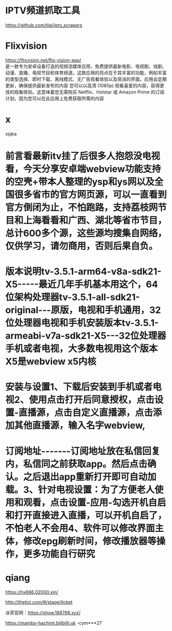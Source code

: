 # IPTV频道抓取工具

https://github.com/tjqj/iptv_scrapers

# Flixvision 
https://flixvision.net/flix-vision-app/  
是一款专为安卓设备打造的视频流媒体应用，免费提供最新电影、电视剧、戏剧、动漫、直播、电视节目和体育频道。这款应用的亮点在于其丰富的功能，例如丰富的类型选择、即时下载、离线模式、无广告观看体验以及简洁的界面。应用会定期更新，确保提供最新发布的内容
您可以以高清 (1080p) 观看喜爱的内容，获得更佳的观看体验。这意味着您无需购买 Netflix、Hotstar 或 Amazon Prime 的订阅计划，因为您可以在此应用上免费获取所需的内容



# x
xjqka


# 前言看最新itv挂了后很多人抱怨没电视看，今天分享安卓端webview功能支持的空壳+带本人整理的ysp和ys网以及全国很多省市的官方网页源，可以一直看到官方倒闭为止，不怕跑路，支持荔枝网节目和上海看看和广西、湖北等省市节目，总计600多个源，这些源均搜集自网络，仅供学习，请勿商用，否则后果自负。

# 版本说明tv-3.5.1-arm64-v8a-sdk21-X5-----最近几年手机基本用这个，64位架构处理器tv-3.5.1-all-sdk21-original---原版，电视和手机通用，32位处理器电视和手机安装版本tv-3.5.1-armeabi-v7a-sdk21-X5---32位处理器手机或者电视，大多数电视用这个版本X5是webview x5内核

# 安装与设置1、下载后安装到手机或者电视2、使用点击打开后同意授权，点击设置-直播源，点击自定义直播源，点击添加其他直播源，输入名字webview,

# 订阅地址-------订阅地址放在私信回复内，私信同之前获取app。然后点击确认。之后退出app重新打开即可自动加载。3、针对电视设置：为了方便老人使用和观看，点击设置-应用-勾选开机自启和打开直接进入直播，可以开机自启了，不怕老人不会用4、软件可以修改界面主体，修改epg刷新时间，修改播放器等操作，更多功能自行研究


# qiang

https://hx666.02000.xin/

http://thetizi.com/#/stage/ticket

冰茶官网：https://show.188766.xyz/

https://mambo-hachimi.biliblili.uk -cym***27
